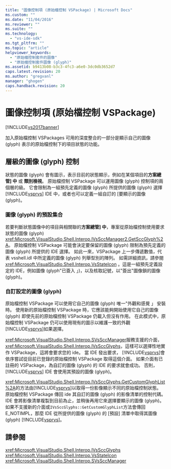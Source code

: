 ```yaml
---
title: "圖像控制項 (原始檔控制 VSPackage) | Microsoft Docs"
ms.custom: ""
ms.date: "11/04/2016"
ms.reviewer: ""
ms.suite: ""
ms.technology: 
  - "vs-ide-sdk"
ms.tgt_pltfrm: ""
ms.topic: "article"
helpviewer_keywords: 
  - "原始檔控制套件的圖像"
  - "原始檔控制套件圖像 (glyph)"
ms.assetid: b9413b08-b3c3-4fc3-a6e0-3dc0db3652d7
caps.latest.revision: 20
ms.author: "gregvanl"
manager: "ghogen"
caps.handback.revision: 20
---
```

# 圖像控制項 (原始檔控制 VSPackage)
[!INCLUDE[vs2017banner](../../code-quality/includes/vs2017banner.md)]

加入原始檔控制 VSPackages 可用的深度整合的一部分是顯示自己的圖像 \(glyph\) 表示的原始檔控制下的項目狀態的功能。  
  
## 層級的圖像 \(glyph\) 控制  
 狀態的圖像 \(glyph\) 會有圖示，表示目前的狀態顯示，例如在某個項目的**方案總管\] 中** 或 **類別檢視**。  原始檔控制 VSPackage 可以運用圖像 \(glyph\) 控制項的兩個層的級。  它會限制為一組預先定義的圖像 \(glyph\) 所提供的圖像 \(glyph\) 選擇[!INCLUDE[vsprvs](../../code-quality/includes/vsprvs_md.md)] IDE 中，或者也可以定義一組自訂的 \[要顯示的圖像 \(glyph\)。  
  
### 圖像 \(glyph\) 的預設集合  
 若要判斷狀態圖像中的項目與相關聯的**方案總管\] 中**，專案從原始檔控制使用要求狀態的圖像 \(glyph\) <xref:Microsoft.VisualStudio.Shell.Interop.IVsSccManager2.GetSccGlyph%2A>。  原始檔控制 VSPackage 可能會決定要保留的圖像 \(glyph\) 限制為預先定義的圖像 \(glyph\) 所提供的 IDE 選擇。  如此一來，VSPackage 上一步傳遞數值，代表 vsshell.idl 中所定義的圖像 \(glyph\) 列舉型別的陣列。  如需詳細資訊，請參閱<xref:Microsoft.VisualStudio.Shell.Interop.VsStateIcon> 。這是一組預先定義設定的 IDE，例如圖像 \(glyph"已簽入 」\)，以及核取記號，以"簽出"圖像鎖的圖像 \(glyph\)。  
  
### 自訂設定的圖像 \(glyph\)  
 原始檔控制 VSPackage 可以使用它自己的圖像 \(glyph\) 唯一"外觀和感覺 」 安裝時。  使用新的原始檔控制 VSPackage 時，它應該能夠開始使用它自己的圖像 \(glyph\) 即使先前的原始檔控制 VSPackage 仍載入但沒有作用。  在此模式中，原始檔控制 VSPackage 仍可以使用現有的圖示以維護一致的外觀[!INCLUDE[vsprvs](../../code-quality/includes/vsprvs_md.md)]如果選擇。  
  
 <xref:Microsoft.VisualStudio.Shell.Interop.SVsSccManager>服務支援的介面， <xref:Microsoft.VisualStudio.Shell.Interop.IVsSccGlyphs>，這樣可以選擇性地實作 VSPackage，這將會要求您的 ide。  當 IDE 發出要求， [!INCLUDE[vsprvs](../../code-quality/includes/vsprvs_md.md)]會依序嘗試從目前已登錄的原始檔控制 VSPackage 取得這個介面。  如果介面有已註冊的 VSPackage，為自訂的圖像 \(glyph\) 的 IDE 的要求就會成功。 否則， [!INCLUDE[vsprvs](../../code-quality/includes/vsprvs_md.md)] IDE 會使用其預設的圖像 \(glyph\)。  
  
 <xref:Microsoft.VisualStudio.Shell.Interop.IVsSccGlyphs.GetCustomGlyphList%2A>的方法由[!INCLUDE[vsprvs](../../code-quality/includes/vsprvs_md.md)]以取得一份影像顯示不同的原始檔控制狀態。  原始檔控制 VSPackage 傳回 ide 其自訂的圖像 \(glyph\) 的影像清單的控制代碼。  IDE 會將影像清單複製到目前為止，並稍後再用它來選擇要顯示的圖像 \(glyph\)。  如果不支援新的介面或`IVsSccGlyphs::GetCustomGlyphList`方法會傳回 E\_NOTIMPL，那麼 IDE 從所提供的圖像 \(glyph\) 的 \[預設\] 清單中取得其圖像 \(glyph\) [!INCLUDE[vsprvs](../../code-quality/includes/vsprvs_md.md)]。  
  
## 請參閱  
 <xref:Microsoft.VisualStudio.Shell.Interop.IVsSccGlyphs>   
 <xref:Microsoft.VisualStudio.Shell.Interop.VsStateIcon>   
 <xref:Microsoft.VisualStudio.Shell.Interop.SVsSccManager>